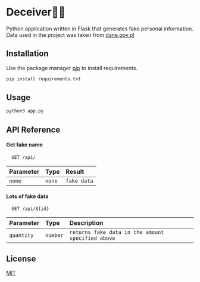 # Deceiver👮🔦

Python application written in Flask that generates fake personal information. Data used in the project was taken
from [dane.gov.pl](https://dane.gov.pl/pl/dataset/219,imiona-nadawane-dzieciom-w-polsce/resource/36393/table?page=1&per_page=20&q=&sort=)

## Installation

Use the package manager [pip](https://pip.pypa.io/en/stable/) to install requirements.

```bash
pip install requirements.txt
```

## Usage

```bash
python3 app.py
```

## API Reference

#### Get fake name

```http
  GET /api/
```

| Parameter | Type     | Result                |
| :-------- | :------- | :------------------------- |
| `none` | `none` | `fake data` |

#### Lots of fake data

```http
  GET /api/${id}
```

| Parameter | Type     | Description                       |
| :-------- | :------- | :-------------------------------- |
| `quantity`      | `number` | `returns fake data in the amount specified above`|

## License

[MIT](https://choosealicense.com/licenses/mit/)
